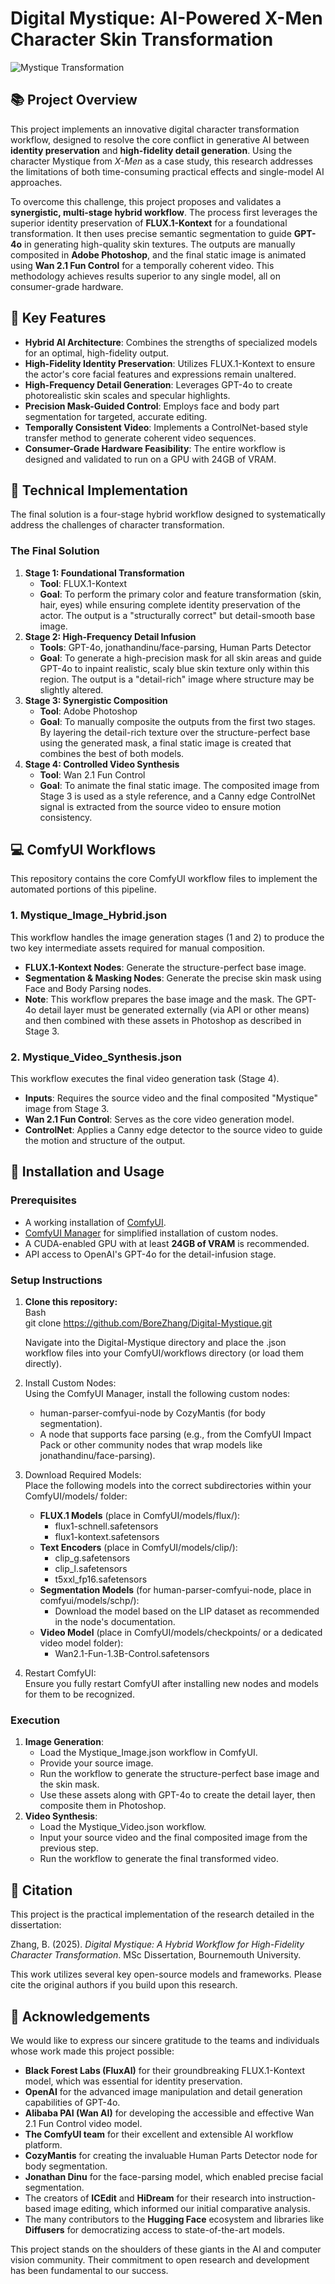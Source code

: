 # **Digital Mystique: AI-Powered X-Men Character Skin Transformation**
![Mystique Transformation](https://static1.cbrimages.com/wordpress/wp-content/uploads/2018/09/mystique-dark-phoenix-header.jpg)
## **📚 Project Overview**

This project implements an innovative digital character transformation workflow, designed to resolve the core conflict in generative AI between **identity preservation** and **high-fidelity detail generation**. Using the character Mystique from *X-Men* as a case study, this research addresses the limitations of both time-consuming practical effects and single-model AI approaches.

To overcome this challenge, this project proposes and validates a **synergistic, multi-stage hybrid workflow**. The process first leverages the superior identity preservation of **FLUX.1-Kontext** for a foundational transformation. It then uses precise semantic segmentation to guide **GPT-4o** in generating high-quality skin textures. The outputs are manually composited in **Adobe Photoshop**, and the final static image is animated using **Wan 2.1 Fun Control** for a temporally coherent video. This methodology achieves results superior to any single model, all on consumer-grade hardware.

## **🎯 Key Features**

* **Hybrid AI Architecture**: Combines the strengths of specialized models for an optimal, high-fidelity output.  
* **High-Fidelity Identity Preservation**: Utilizes FLUX.1-Kontext to ensure the actor's core facial features and expressions remain unaltered.  
* **High-Frequency Detail Generation**: Leverages GPT-4o to create photorealistic skin scales and specular highlights.  
* **Precision Mask-Guided Control**: Employs face and body part segmentation for targeted, accurate editing.  
* **Temporally Consistent Video**: Implements a ControlNet-based style transfer method to generate coherent video sequences.  
* **Consumer-Grade Hardware Feasibility**: The entire workflow is designed and validated to run on a GPU with 24GB of VRAM.

## **🔬 Technical Implementation**

The final solution is a four-stage hybrid workflow designed to systematically address the challenges of character transformation.

### **The Final Solution**

1. **Stage 1: Foundational Transformation**  
   * **Tool**: FLUX.1-Kontext  
   * **Goal**: To perform the primary color and feature transformation (skin, hair, eyes) while ensuring complete identity preservation of the actor. The output is a "structurally correct" but detail-smooth base image.  
2. **Stage 2: High-Frequency Detail Infusion**  
   * **Tools**: GPT-4o, jonathandinu/face-parsing, Human Parts Detector  
   * **Goal**: To generate a high-precision mask for all skin areas and guide GPT-4o to inpaint realistic, scaly blue skin texture only within this region. The output is a "detail-rich" image where structure may be slightly altered.  
3. **Stage 3: Synergistic Composition**  
   * **Tool**: Adobe Photoshop  
   * **Goal**: To manually composite the outputs from the first two stages. By layering the detail-rich texture over the structure-perfect base using the generated mask, a final static image is created that combines the best of both models.  
4. **Stage 4: Controlled Video Synthesis**  
   * **Tool**: Wan 2.1 Fun Control  
   * **Goal**: To animate the final static image. The composited image from Stage 3 is used as a style reference, and a Canny edge ControlNet signal is extracted from the source video to ensure motion consistency.

## **💻 ComfyUI Workflows**

This repository contains the core ComfyUI workflow files to implement the automated portions of this pipeline.

### **1\. Mystique\_Image\_Hybrid.json**

This workflow handles the image generation stages (1 and 2\) to produce the two key intermediate assets required for manual composition.

* **FLUX.1-Kontext Nodes**: Generate the structure-perfect base image.  
* **Segmentation & Masking Nodes**: Generate the precise skin mask using Face and Body Parsing nodes.  
* **Note**: This workflow prepares the base image and the mask. The GPT-4o detail layer must be generated externally (via API or other means) and then combined with these assets in Photoshop as described in Stage 3\.

### **2\. Mystique\_Video\_Synthesis.json**

This workflow executes the final video generation task (Stage 4).

* **Inputs**: Requires the source video and the final composited "Mystique" image from Stage 3\.  
* **Wan 2.1 Fun Control**: Serves as the core video generation model.  
* **ControlNet**: Applies a Canny edge detector to the source video to guide the motion and structure of the output.

## **🔧 Installation and Usage**

### **Prerequisites**

* A working installation of [ComfyUI](https://github.com/comfyanonymous/ComfyUI).  
* [ComfyUI Manager](https://github.com/ltdrdata/ComfyUI-Manager) for simplified installation of custom nodes.  
* A CUDA-enabled GPU with at least **24GB of VRAM** is recommended.  
* API access to OpenAI's GPT-4o for the detail-infusion stage.

### **Setup Instructions**

1. **Clone this repository:**  
   Bash  
   git clone https://github.com/BoreZhang/Digital-Mystique.git

   Navigate into the Digital-Mystique directory and place the .json workflow files into your ComfyUI/workflows directory (or load them directly).  
2. Install Custom Nodes:  
   Using the ComfyUI Manager, install the following custom nodes:  
   * human-parser-comfyui-node by CozyMantis (for body segmentation).  
   * A node that supports face parsing (e.g., from the ComfyUI Impact Pack or other community nodes that wrap models like jonathandinu/face-parsing).  
3. Download Required Models:  
   Place the following models into the correct subdirectories within your ComfyUI/models/ folder:  
   * **FLUX.1 Models** (place in ComfyUI/models/flux/):  
     * flux1-schnell.safetensors  
     * flux1-kontext.safetensors  
   * **Text Encoders** (place in ComfyUI/models/clip/):  
     * clip\_g.safetensors  
     * clip\_l.safetensors  
     * t5xxl\_fp16.safetensors  
   * **Segmentation Models** (for human-parser-comfyui-node, place in comfyui/models/schp/):  
     * Download the model based on the LIP dataset as recommended in the node's documentation.  
   * **Video Model** (place in ComfyUI/models/checkpoints/ or a dedicated video model folder):  
     * Wan2.1-Fun-1.3B-Control.safetensors  
4. Restart ComfyUI:  
   Ensure you fully restart ComfyUI after installing new nodes and models for them to be recognized.

### **Execution**

1. **Image Generation**:  
   * Load the Mystique_Image.json workflow in ComfyUI.  
   * Provide your source image.  
   * Run the workflow to generate the structure-perfect base image and the skin mask.  
   * Use these assets along with GPT-4o to create the detail layer, then composite them in Photoshop.  
2. **Video Synthesis**:  
   * Load the Mystique_Video.json workflow.  
   * Input your source video and the final composited image from the previous step.  
   * Run the workflow to generate the final transformed video.

## **📄 Citation**

This project is the practical implementation of the research detailed in the dissertation:

Zhang, B. (2025). *Digital Mystique: A Hybrid Workflow for High-Fidelity Character Transformation*. MSc Dissertation, Bournemouth University.

This work utilizes several key open-source models and frameworks. Please cite the original authors if you build upon this research.

## **🙏 Acknowledgements**

We would like to express our sincere gratitude to the teams and individuals whose work made this project possible:

* **Black Forest Labs (FluxAI)** for their groundbreaking FLUX.1-Kontext model, which was essential for identity preservation.  
* **OpenAI** for the advanced image manipulation and detail generation capabilities of GPT-4o.  
* **Alibaba PAI (Wan AI)** for developing the accessible and effective Wan 2.1 Fun Control video model.  
* **The ComfyUI team** for their excellent and extensible AI workflow platform.  
* **CozyMantis** for creating the invaluable Human Parts Detector node for body segmentation.  
* **Jonathan Dinu** for the face-parsing model, which enabled precise facial segmentation.  
* The creators of **ICEdit** and **HiDream** for their research into instruction-based image editing, which informed our initial comparative analysis.  
* The many contributors to the **Hugging Face** ecosystem and libraries like **Diffusers** for democratizing access to state-of-the-art models.

This project stands on the shoulders of these giants in the AI and computer vision community. Their commitment to open research and development has been fundamental to our success.
